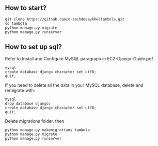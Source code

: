 ## How to start?
```
git clone https://github.com/c-sachdeva/kheltambola.git
cd tambola
python manage.py migrate
python manage.py runserver
```

## How to set up sql?
Refer to Install and Configure MySQL paragraph in EC2-Django-Guide.pdf
```
mysql
create database django character set utf8;
quit;
```
If you need to delete all the data in your MySQL database, delete and remigrate with:
```
mysql
drop database django;
create database django character set utf8;
quit;
```
Delete migrations folder, then
```
python manage.py makemigrations tambola
python manage.py migrate
python manage.py runserver
```

